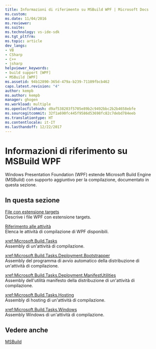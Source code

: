 ```yaml
---
title: Informazioni di riferimento su MSBuild WPF | Microsoft Docs
ms.custom: 
ms.date: 11/04/2016
ms.reviewer: 
ms.suite: 
ms.technology: vs-ide-sdk
ms.tgt_pltfrm: 
ms.topic: article
dev_langs:
- VB
- CSharp
- C++
- jsharp
helpviewer_keywords:
- build support [WPF]
- MSBuild [WPF]
ms.assetid: 94b12890-365d-479a-b239-71109fbcb462
caps.latest.revision: "4"
author: kempb
ms.author: kempb
manager: ghogen
ms.workload: multiple
ms.openlocfilehash: d9af538203f5705e89b2c9492bbc2b2b4658ebfe
ms.sourcegitcommit: 32f1a690fc445f9586d53698fc82c7debd784eeb
ms.translationtype: HT
ms.contentlocale: it-IT
ms.lasthandoff: 12/22/2017
---
```

# <a name="wpf-msbuild-reference"></a>Informazioni di riferimento su MSBuild WPF
Windows Presentation Foundation (WPF) estende Microsoft Build Engine (MSBuild) con supporto aggiuntivo per la compilazione, documentato in questa sezione.  
  
## <a name="in-this-section"></a>In questa sezione  
 [File con estensione targets](../msbuild/wpf-dot-targets-files.md)  
 Descrive i file WPF con estensione targets.  
  
 [Riferimento alle attività](../msbuild/wpf-msbuild-task-reference.md)  
 Elenca le attività di compilazione di WPF disponibili.  
  
 <xref:Microsoft.Build.Tasks>  
 Assembly di un'attività di compilazione.  
  
 <xref:Microsoft.Build.Tasks.Deployment.Bootstrapper>  
 Assembly del programma di avvio automatico della distribuzione di un'attività di compilazione.  
  
 <xref:Microsoft.Build.Tasks.Deployment.ManifestUtilities>  
 Assembly dell'utilità manifesto della distribuzione di un'attività di compilazione.  
  
 <xref:Microsoft.Build.Tasks.Hosting>  
 Assembly di hosting di un'attività di compilazione.  
  
 <xref:Microsoft.Build.Tasks.Windows>  
 Assembly Windows di un'attività di compilazione.  
  
## <a name="see-also"></a>Vedere anche  
 [MSBuild](../msbuild/msbuild.md)